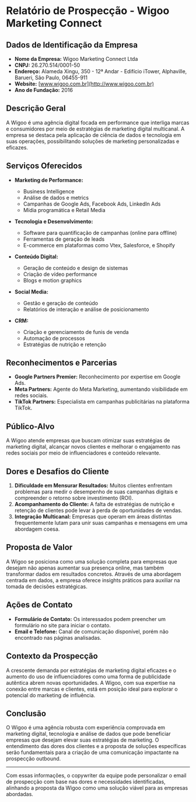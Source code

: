 # Relatório de Prospecção - Wigoo Marketing Connect

## Dados de Identificação da Empresa
- **Nome da Empresa:** Wigoo Marketing Connect Ltda
- **CNPJ:** 26.270.514/0001-50
- **Endereço:** Alameda Xingu, 350 - 12ª Andar - Edifício iTower, Alphaville, Barueri, São Paulo, 06455-911
- **Website:** [www.wigoo.com.br](http://www.wigoo.com.br)
- **Ano de Fundação:** 2016

## Descrição Geral
A Wigoo é uma agência digital focada em performance que interliga marcas e consumidores por meio de estratégias de marketing digital multicanal. A empresa se destaca pela aplicação de ciência de dados e tecnologia em suas operações, possibilitando soluções de marketing personalizadas e eficazes.

## Serviços Oferecidos
- **Marketing de Performance:**
  - Business Intelligence
  - Análise de dados e metrics
  - Campanhas de Google Ads, Facebook Ads, LinkedIn Ads
  - Mídia programática e Retail Media

- **Tecnologia e Desenvolvimento:**
  - Software para quantificação de campanhas (online para offline)
  - Ferramentas de geração de leads
  - E-commerce em plataformas como Vtex, Salesforce, e Shopify

- **Conteúdo Digital:**
  - Geração de conteúdo e design de sistemas
  - Criação de vídeo performance
  - Blogs e motion graphics

- **Social Media:**
  - Gestão e geração de conteúdo
  - Relatórios de interação e análise de posicionamento

- **CRM:**
  - Criação e gerenciamento de funis de venda
  - Automação de processos
  - Estratégias de nutrição e retenção

## Reconhecimentos e Parcerias
- **Google Partners Premier:** Reconhecimento por expertise em Google Ads.
- **Meta Partners:** Agente do Meta Marketing, aumentando visibilidade em redes sociais.
- **TikTok Partners:** Especialista em campanhas publicitárias na plataforma TikTok.

## Público-Alvo
A Wigoo atende empresas que buscam otimizar suas estratégias de marketing digital, alcançar novos clientes e melhorar o engajamento nas redes sociais por meio de influenciadores e conteúdo relevante.

## Dores e Desafios do Cliente
1. **Dificuldade em Mensurar Resultados:** Muitos clientes enfrentam problemas para medir o desempenho de suas campanhas digitais e compreender o retorno sobre investimento (ROI).
2. **Acompanhamento do Cliente:** A falta de estratégias de nutrição e retenção de clientes pode levar à perda de oportunidades de vendas.
3. **Integração Multicanal:** Empresas que operam em áreas distintas frequentemente lutam para unir suas campanhas e mensagens em uma abordagem coesa.

## Proposta de Valor
A Wigoo se posiciona como uma solução completa para empresas que desejam não apenas aumentar sua presença online, mas também transformar dados em resultados concretos. Através de uma abordagem centrada em dados, a empresa oferece insights práticos para auxiliar na tomada de decisões estratégicas.

## Ações de Contato
- **Formulário de Contato:** Os interessados podem preencher um formulário no site para iniciar o contato.
- **Email e Telefone:** Canal de comunicação disponível, porém não encontrado nas páginas analisadas.

## Contexto da Prospecção
A crescente demanda por estratégias de marketing digital eficazes e o aumento do uso de influenciadores como uma forma de publicidade autêntica abrem novas oportunidades. A Wigoo, com sua expertise na conexão entre marcas e clientes, está em posição ideal para explorar o potencial do marketing de influência.

## Conclusão
O Wigoo é uma agência robusta com experiência comprovada em marketing digital, tecnologia e análise de dados que pode beneficiar empresas que desejam elevar suas estratégias de marketing. O entendimento das dores dos clientes e a proposta de soluções específicas serão fundamentais para a criação de uma comunicação impactante na prospecção outbound.

---

Com essas informações, o copywriter da equipe pode personalizar o email de prospecção com base nas dores e necessidades identificadas, alinhando a proposta da Wigoo como uma solução viável para as empresas abordadas.